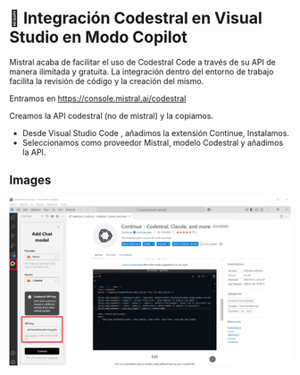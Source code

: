 # 🔨  Integración Codestral en Visual Studio en Modo Copilot
Mistral acaba de facilitar el uso de Codestral Code a través de su API de manera ilimitada y gratuita.
La integración dentro del entorno de trabajo facilita la revisión de código y la creación del mismo.

Entramos en 
https://console.mistral.ai/codestral

Creamos la API codestral (no de mistral) y la copiamos.
* Desde Visual Studio Code , añadimos la extensión Continue, Instalamos.
* Seleccionamos como proveedor Mistral, modelo Codestral y añadimos la API.

 

## Images

![Icono a la derecha.](./images/4_1.png "Icono a la derecha de la barra de direcciones para instalación")